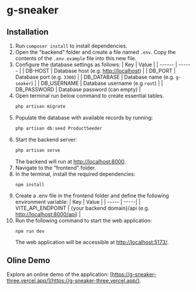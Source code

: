 # g-sneaker

## Installation
1. Run `composer install` to install dependencies.
2. Open the "backend" folder and create a file named `.env`. Copy the contents of the `.env.example` file into this new file.
3. Configure the database settings as follows:
    | Key | Value |
    | ------ | ------ |
    | DB-HOST | Database host (e.g. [http://localhost](http://localhost)) |
    | DB_PORT | Database port (e.g. `3306`) |
    | DB_DATABASE | Database name (e.g. `g-seaker`)  |
    | DB_USERNAME | Database username (e.g `root`) |
    | DB_PASSWORD | Database password (can empty) |
4. Open terminal run below command to create essential tables.
    ```php
    php artisan migrate 
    ```
5. Populate the database with available records by running:
    ```php
    php artisan db:seed ProductSeeder 
    ```
6. Start the backend server:
    ```php
    php artisan serve 
    ```
    The backend will run at [http://localhost:8000](http://localhost:8000).
7. Navigate to the "frontend" folder.
8. In the terminal, install the required dependencies:
    ```npm
    npm install
    ```
9. Create a .env file in the frontend folder and define the following environment variable:
    | Key | Value |
    | ----- | -----|
    | VITE_API_ENDPOINT | {your backend domain}/api (e.g. [http://localhost:8000/api](http://localhost:8000/api))  |
10. Run the following command to start the web application:
    ```npm
    npm run dev
    ```
    The web application will be accessible at [http://localhost:5173/](http://localhost:5173/).

## Oline Demo
Explore an online demo of the application: [https://g-sneaker-three.vercel.app/](https://g-sneaker-three.vercel.app/).